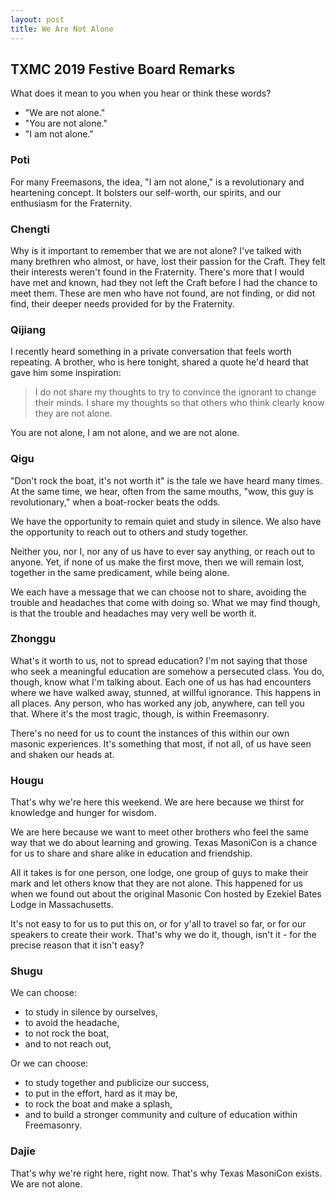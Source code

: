 ```yaml
---
layout: post
title: We Are Not Alone
---
```


## TXMC 2019 Festive Board Remarks

What does it mean to you when you hear or think these words?
* "We are not alone."
* "You are not alone."
* "I am not alone."

### Poti

For many Freemasons, the idea, "I am not alone," is a revolutionary and heartening concept. It bolsters our self-worth, our spirits, and our enthusiasm for the Fraternity.

### Chengti

Why is it important to remember that we are not alone? I've talked with many brethren who almost, or have, lost their passion for the Craft. They felt their interests weren't found in the Fraternity. There's more that I would have met and known, had they not left the Craft before I had the chance to meet them. These are men who have not found, are not finding, or did not find, their deeper needs provided for by the Fraternity.

### Qijiang

I recently heard something in a private conversation that feels worth repeating. A brother, who is here tonight, shared a quote he'd heard that gave him some inspiration:

> I do not share my thoughts to try to convince the ignorant to change their minds. I share my thoughts so that others who think clearly know they are not alone. 

You are not alone, I am not alone, and we are not alone.

### Qigu

"Don't rock the boat, it's not worth it" is the tale we have heard many times. At the same time, we hear, often from the same mouths, "wow, this guy is revolutionary," when a boat-rocker beats the odds. 

We have the opportunity to remain quiet and study in silence. We also have the opportunity to reach out to others and study together. 

Neither you, nor I, nor any of us have to ever say anything, or reach out to anyone. Yet, if none of us make the first move, then we will remain lost, together in the same predicament, while being alone.

We each have a message that we can choose not to share, avoiding the trouble and headaches that come with doing so. What we may find though, is that the trouble and headaches may very well be worth it.

### Zhonggu

What's it worth to us, not to spread education? I'm not saying that those who seek a meaningful education are somehow a persecuted class. You do, though, know what I'm talking about. Each one of us has had encounters where we have walked away, stunned, at willful ignorance. This happens in all places. Any person, who has worked any job, anywhere, can tell you that. Where it's the most tragic, though, is within Freemasonry.

There's no need for us to count the instances of this within our own masonic experiences. It's something that most, if not all, of us have seen and shaken our heads at.

### Hougu

That's why we're here this weekend. We are here because we thirst for knowledge and hunger for wisdom. 

We are here because we want to meet other brothers who feel the same way that we do about learning and growing. Texas MasoniCon is a chance for us to share and share alike in education and friendship.

All it takes is for one person, one lodge, one group of guys to make their mark and let others know that they are not alone. This happened for us when we found out about the original Masonic Con hosted by Ezekiel Bates Lodge in Massachusetts.

It's not easy to for us to put this on, or for y'all to travel so far, or for our speakers to create their work. That's why we do it, though, isn't it - for the precise reason that it isn't easy?

### Shugu

We can choose:
* to study in silence by ourselves,
* to avoid the headache,
* to not rock the boat,
* and to not reach out,

Or we can choose:
* to study together and publicize our success,
* to put in the effort, hard as it may be,
* to rock the boat and make a splash,
* and to build a stronger community and culture of education within Freemasonry.

### Dajie

That's why we're right here, right now. That's why Texas MasoniCon exists. We are not alone.